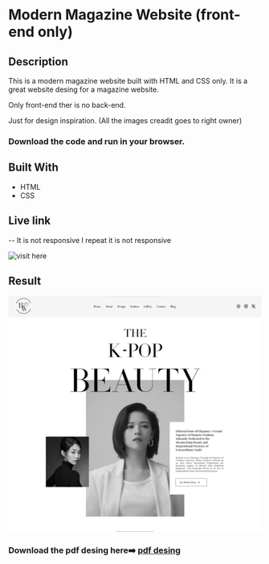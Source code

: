 # Modern Magazine Website (front-end only)

## Description

This is a modern magazine website built with HTML and CSS only. It is a great website desing for a magazine website.

Only front-end ther is no back-end.

Just for design inspiration.
(All the images creadit goes to right owner)

### Download the code and run in your browser.

## Built With

- HTML
- CSS

## Live link

-- It is not responsive I repeat it is not responsive 

![visit here](https://magazine-website-demo.netlify.app/)

## Result 

![screenshot](./imgs/output%20img.png)

### Download the pdf desing here➡️  [pdf desing](./imgs/magazine%20website%20design%20inspiration.pdf)
